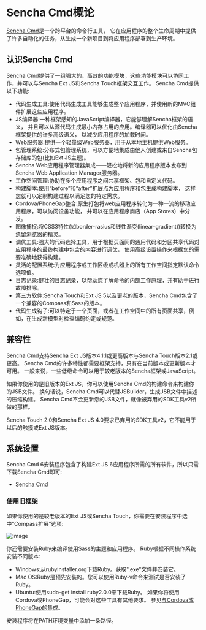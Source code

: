 # Sencha Cmd概论

[Sencha Cmd](http://www.sencha.com/products/sencha-cmd/)是一个跨平台的命令行工具，
它在应用程序的整个生命周期中提供了许多自动化的任务，从生成一个新项目到将应用程序部署到生产环境。

## 认识Sencha Cmd

Sencha Cmd提供了一组强大的、高效的功能模块，这些功能模块可以协同工作，并可以与Sencha Ext JS和Sencha Touch框架交互工作。
Sencha Cmd提供以下功能:

- 代码生成工具:使用代码生成工具能够生成整个应用程序，并使用新的MVC组件扩展这些应用程序。
- JS编译器:一种框架感知的JavaScript编译器，它能够理解Sencha框架的语义，
并且可以从源代码生成最小内存占用的应用。编译器可以优化由Sencha框架提供的许多高级语义，
以减少应用程序的加载时间。
- Web服务器:提供一个轻量级Web服务器，用于从本地主机提供Web服务。
- 包管理系统:分布式包管理系统，可以方便地集成由他人创建或来自Sencha包存储库的包(比如Ext JS主题)。
- Sencha Web应用程序管理器集成——轻松地将新的应用程序版本发布到Sencha Web Application Manager服务器。
- 工作空间管理:协助在多个应用程序之间共享框架、包和自定义代码。
- 构建脚本:使用“before”和“after”扩展点为应用程序和包生成构建脚本，
这样您就可以定制构建过程以满足您的特定需求。
- Cordova/PhoneGap整合:原生打包将web应用程序转化为一种一流的移动应用程序，可以访问设备功能，
并可以在应用程序商店（App Stores）中分发。
- 图像捕捉:将CSS3特性(如border-rasius和线性渐变(linear-gradient))转换为遗留浏览器的精灵。
- 调优工具:强大的代码选择工具，用于根据页面间的通用代码和分区共享代码对应用程序的最终构建中包含的内容进行调优，
使用高级设置操作来根据您的需要准确地获得构建。
- 灵活的配置系统:为应用程序或工作区级或机器上的所有工作空间指定默认命令选项值。
- 日志记录:健壮的日志记录，以帮助您了解命令的内部工作原理，并有助于进行故障排除。
- 第三方软件:Sencha Touch和Ext JS 5以及更老的版本，Sencha Cmd包含了一个兼容的Compass和Sass的版本。
- 代码生成钩子:可以特定于一个页面，或者在工作空间中的所有页面共享，例如，在生成新模型时检查编码约定或规范。
## 兼容性

Sencha Cmd支持Sencha Ext JS版本4.1.1或更高版本与Sencha Touch版本2.1或更高。
Sencha Cmd的许多特性都需要框架支持，只有在当前版本或更新版本才可用。
一般来说，一些低级命令可以用于较老版本的Sencha框架或JavaScript。

如果你使用的是旧版本的Ext JS，你可以使用Sencha Cmd的构建命令来构建你的JSB文件。
换句话说，Sencha Cmd可以代替JSBuilder，生成JSB文件中描述的压缩构建。
Sencha Cmd不会更新您的JSB文件，就像被弃用的SDK工具v2所做的那样。

Sencha Touch 2.0和Sencha Ext JS 4.0要求已弃用的SDK工具v2，它不能用于以后的触摸或Ext JS版本。

## 系统设置

Sencha Cmd 6安装程序包含了构建Ext JS 6应用程序所需的所有软件，所以只需下载Sencha Cmd即可:

- [Sencha Cmd](http://www.sencha.com/products/sencha-cmd/)
### 使用旧框架

如果你使用的是较老版本的Ext JS或Sencha Touch，你需要在安装程序中选中“Compass扩展”选项:

![image](http://vcl-pictures.qiniudn.com/o_1c57u4hm1ali241fm91nsd5bnc.png)

你还需要安装Ruby来编译使用Sass的主题和应用程序。
Ruby根据不同操作系统安装不同版本:

- Windows:从rubyinstaller.org下载Ruby。获取".exe"文件并安装它。
- Mac OS:Ruby是预先安装的。您可以使用Ruby-v命令来测试是否安装了Ruby。
- Ubuntu:使用sudo-get install ruby2.0.0来下载Ruby。
如果你将使用Cordova或PhoneGap，可能会对这些工具有其他要求。
参见[与Cordova或PhoneGap的集成](#)。

安装程序将在PATH环境变量中添加一条路径。

###